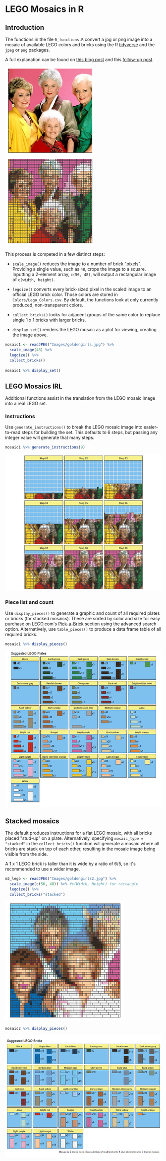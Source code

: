 LEGO Mosaics in R
================

Introduction
------------

The functions in the file `0_functions.R` convert a jpg or png image into a mosaic of available LEGO colors and bricks using the R [tidyverse](https://www.tidyverse.org/) and the `jpeg` or `png` packages.

A full explanation can be found on [this blog post](http://www.ryantimpe.com/2018/04/23/lego-mosaic1/) and this [follow-up post](http://www.ryantimpe.com/2018/05/07/lego-mosaic2/).

![](README_files/figure-markdown_github/m1_orig-1.png) ![](README_files/figure-markdown_github/m1_set-1.png)

This process is competed in a few distinct steps:

-   `scale_image()` reduces the image to a number of brick "pixels". Providing a single value, such as `48`, crops the image to a square. Inputting a 2-element array, `c(56, 48)`, will output a rectangular image of `c(width, height)`.

-   `legoize()` converts every brick-sized pixel in the scaled image to an official LEGO brick color. Those colors are stored in `Colors/Lego_Colors.csv`. By default, the functions look at only currently produced, non-transparent colors.

-   `collect_bricks()` looks for adjacent groups of the same color to replace single 1 x 1 bricks with larger bricks.

-   `display_set()` renders the LEGO mosaic as a plot for viewing, creating the image above.

``` r
mosaic1 <- readJPEG("Images/goldengirls.jpg") %>% 
  scale_image(48) %>%
  legoize() %>% 
  collect_bricks() 

mosaic1 %>% display_set()
```

LEGO Mosaics IRL
----------------

Additional functions assist in the translation from the LEGO mosaic image into a real LEGO set.

### Instructions

Use `generate_instructions()` to break the LEGO mosaic image into easier-to-read steps for building the set. This defaults to 6 steps, but passing any integer value will generate that many steps.

``` r
mosaic1 %>% generate_instructions(9)
```

![](README_files/figure-markdown_github/m1_instructions-1.png)

### Piece list and count

Use `display_pieces()` to generate a graphic and count of all required plates or bricks (for stacked mosaics). These are sorted by color and size for easy purchase on LEGO.com's [Pick-a-Brick](https://shop.lego.com/en-US/Pick-a-Brick) section using the advanced search option. Alternatively, use `table_pieces()` to produce a data frame table of all required bricks.

``` r
mosaic1 %>% display_pieces()
```

![](README_files/figure-markdown_github/m1_pieces-1.png)

Stacked mosaics
---------------

The default produces instructions for a flat LEGO mosaic, with all bricks placed "stud-up" on a plate. Alternatively, specifying `mosaic_type = "stacked"` in the `collect_bricks()` function will generate a mosaic where all bricks are stack on top of each other, resulting in the mosaic image being visible from the side.

A 1 x 1 LEGO brick is taller than it is wide by a ratio of 6/5, so it's recommended to use a wider image.

``` r
m2_lego <- readJPEG("Images/goldengirls2.jpg") %>% 
  scale_image(c(56, 48)) %>% #c(Width, Height) for rectangle
  legoize() %>% 
  collect_bricks("stacked") 
```

![](README_files/figure-markdown_github/m2_set-1.png)

``` r
mosaic2 %>% display_pieces()
```

![](README_files/figure-markdown_github/m2_pieces-1.png)
